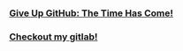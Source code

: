 ### [Give Up GitHub: The Time Has Come!](https://sfconservancy.org/blog/2022/jun/30/give-up-github-launch/)

### [Checkout my gitlab!](https://gitlab.com/alexnomad)
